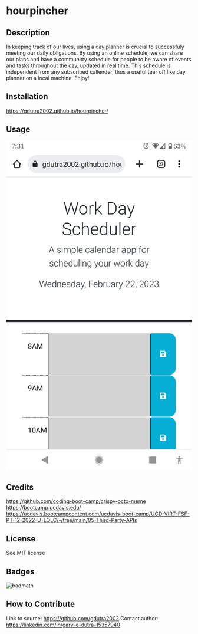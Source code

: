 # hourpincher

## Description

In keeping track of our lives, using a day planner is crucial to successfuly meeting our daily obligations.  By using an online schedule, we can share our plans and have a communitty schedule for people to be aware of events and tasks throughout the day, updated in real time. This schedule is independent from any subscribed callender, thus a useful tear off like day planner on a local machine.
Enjoy!

## Installation

https://gdutra2002.github.io/hourpincher/

## Usage

![alt text](assets/screenshot.png)

## Credits

https://github.com/coding-boot-camp/crispy-octo-meme
https://bootcamp.ucdavis.edu/
https://ucdavis.bootcampcontent.com/ucdavis-boot-camp/UCD-VIRT-FSF-PT-12-2022-U-LOLC/-/tree/main/05-Third-Party-APIs

## License

See MIT license

## Badges

![badmath](https://img.shields.io/github/languages/top/nielsenjared/badmath)

## How to Contribute
Link to source:
https://github.com/gdutra2002
Contact author:
https://linkedin.com/in/gary-e-dutra-15357940